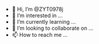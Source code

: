 - 👋 Hi, I’m @ZYT0978j
- 👀 I’m interested in ...
- 🌱 I’m currently learning ...
- 💞️ I’m looking to collaborate on ...
- 📫 How to reach me ...

<!---
ZYT0978j/ZYT0978j is a ✨ special ✨ repository because its `README.md` (this file) appears on your GitHub profile.
You can click the Preview link to take a look at your changes.
--->
